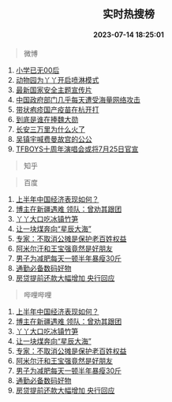 <div align="center"><h2>实时热搜榜</h2><h4>2023-07-14 18:25:01</h4></div>

> 微博  

1. [小学已无00后](https://s.weibo.com/weibo?q=%E5%B0%8F%E5%AD%A6%E5%B7%B2%E6%97%A000%E5%90%8E&t=31&band_rank=1&Refer=top)<br />
2. [动物园为丫丫开启喷淋模式](https://s.weibo.com/weibo?q=%23%E5%8A%A8%E7%89%A9%E5%9B%AD%E4%B8%BA%E4%B8%AB%E4%B8%AB%E5%BC%80%E5%90%AF%E5%96%B7%E6%B7%8B%E6%A8%A1%E5%BC%8F%23&t=31&band_rank=2&Refer=top)<br />
3. [最新国家安全主题宣传片](https://s.weibo.com/weibo?q=%23%E6%9C%80%E6%96%B0%E5%9B%BD%E5%AE%B6%E5%AE%89%E5%85%A8%E4%B8%BB%E9%A2%98%E5%AE%A3%E4%BC%A0%E7%89%87%23&t=31&band_rank=3&Refer=top)<br />
4. [中国政府部门几乎每天遭受海量网络攻击](https://s.weibo.com/weibo?q=%23%E4%B8%AD%E5%9B%BD%E6%94%BF%E5%BA%9C%E9%83%A8%E9%97%A8%E5%87%A0%E4%B9%8E%E6%AF%8F%E5%A4%A9%E9%81%AD%E5%8F%97%E6%B5%B7%E9%87%8F%E7%BD%91%E7%BB%9C%E6%94%BB%E5%87%BB%23&t=31&band_rank=4&Refer=top)<br />
5. [带状疱疹国产疫苗在杭开打](https://s.weibo.com/weibo?q=%23%E5%B8%A6%E7%8A%B6%E7%96%B1%E7%96%B9%E5%9B%BD%E4%BA%A7%E7%96%AB%E8%8B%97%E5%9C%A8%E6%9D%AD%E5%BC%80%E6%89%93%23&t=31&band_rank=5&Refer=top)<br />
6. [到底是谁在捧魏大勋](https://s.weibo.com/weibo?q=%23%E5%88%B0%E5%BA%95%E6%98%AF%E8%B0%81%E5%9C%A8%E6%8D%A7%E9%AD%8F%E5%A4%A7%E5%8B%8B%23&t=31&band_rank=6&Refer=top)<br />
7. [长安三万里为什么火了](https://s.weibo.com/weibo?q=%23%E9%95%BF%E5%AE%89%E4%B8%89%E4%B8%87%E9%87%8C%E4%B8%BA%E4%BB%80%E4%B9%88%E7%81%AB%E4%BA%86%23&t=31&band_rank=7&Refer=top)<br />
8. [吴镇宇喊费曼故宫的公公](https://s.weibo.com/weibo?q=%23%E5%90%B4%E9%95%87%E5%AE%87%E5%96%8A%E8%B4%B9%E6%9B%BC%E6%95%85%E5%AE%AB%E7%9A%84%E5%85%AC%E5%85%AC%23&t=31&band_rank=8&Refer=top)<br />
9. [TFBOYS十周年演唱会或将7月25日官宣](https://s.weibo.com/weibo?q=%23TFBOYS%E5%8D%81%E5%91%A8%E5%B9%B4%E6%BC%94%E5%94%B1%E4%BC%9A%E6%88%96%E5%B0%867%E6%9C%8825%E6%97%A5%E5%AE%98%E5%AE%A3%23&t=31&band_rank=9&Refer=top)<br />

> 知乎  


> 百度  

1. [上半年中国经济表现如何？](https://www.baidu.com/s?wd=%E4%B8%8A%E5%8D%8A%E5%B9%B4%E4%B8%AD%E5%9B%BD%E7%BB%8F%E6%B5%8E%E8%A1%A8%E7%8E%B0%E5%A6%82%E4%BD%95%EF%BC%9F&sa=fyb_news&rsv_dl=fyb_news)<br />
2. [博主在新疆遇难 领队：曾劝其跟团](https://www.baidu.com/s?wd=%E5%8D%9A%E4%B8%BB%E5%9C%A8%E6%96%B0%E7%96%86%E9%81%87%E9%9A%BE+%E9%A2%86%E9%98%9F%EF%BC%9A%E6%9B%BE%E5%8A%9D%E5%85%B6%E8%B7%9F%E5%9B%A2&sa=fyb_news&rsv_dl=fyb_news)<br />
3. [丫丫大口吃冰镇竹笋](https://www.baidu.com/s?wd=%E4%B8%AB%E4%B8%AB%E5%A4%A7%E5%8F%A3%E5%90%83%E5%86%B0%E9%95%87%E7%AB%B9%E7%AC%8B&sa=fyb_news&rsv_dl=fyb_news)<br />
4. [让一块煤奔向“星辰大海”](https://www.baidu.com/s?wd=%E8%AE%A9%E4%B8%80%E5%9D%97%E7%85%A4%E5%A5%94%E5%90%91%E2%80%9C%E6%98%9F%E8%BE%B0%E5%A4%A7%E6%B5%B7%E2%80%9D&sa=fyb_news&rsv_dl=fyb_news)<br />
5. [专家：不取消公摊是保护老百姓权益](https://www.baidu.com/s?wd=%E4%B8%93%E5%AE%B6%EF%BC%9A%E4%B8%8D%E5%8F%96%E6%B6%88%E5%85%AC%E6%91%8A%E6%98%AF%E4%BF%9D%E6%8A%A4%E8%80%81%E7%99%BE%E5%A7%93%E6%9D%83%E7%9B%8A&sa=fyb_news&rsv_dl=fyb_news)<br />
6. [阿米尔汗和王宝强竟然是好朋友](https://www.baidu.com/s?wd=%E9%98%BF%E7%B1%B3%E5%B0%94%E6%B1%97%E5%92%8C%E7%8E%8B%E5%AE%9D%E5%BC%BA%E7%AB%9F%E7%84%B6%E6%98%AF%E5%A5%BD%E6%9C%8B%E5%8F%8B&sa=fyb_news&rsv_dl=fyb_news)<br />
7. [男子为减肥每天一顿半年暴瘦30斤](https://www.baidu.com/s?wd=%E7%94%B7%E5%AD%90%E4%B8%BA%E5%87%8F%E8%82%A5%E6%AF%8F%E5%A4%A9%E4%B8%80%E9%A1%BF%E5%8D%8A%E5%B9%B4%E6%9A%B4%E7%98%A630%E6%96%A4&sa=fyb_news&rsv_dl=fyb_news)<br />
8. [通勤必备数码好物](https://www.baidu.com/s?wd=%E9%80%9A%E5%8B%A4%E5%BF%85%E5%A4%87%E6%95%B0%E7%A0%81%E5%A5%BD%E7%89%A9&sa=fyb_news&rsv_dl=fyb_news)<br />
9. [房贷提前还款大幅增加 央行回应](https://www.baidu.com/s?wd=%E6%88%BF%E8%B4%B7%E6%8F%90%E5%89%8D%E8%BF%98%E6%AC%BE%E5%A4%A7%E5%B9%85%E5%A2%9E%E5%8A%A0+%E5%A4%AE%E8%A1%8C%E5%9B%9E%E5%BA%94&sa=fyb_news&rsv_dl=fyb_news)<br />

> 哔哩哔哩  

1. [上半年中国经济表现如何？](https://www.baidu.com/s?wd=%E4%B8%8A%E5%8D%8A%E5%B9%B4%E4%B8%AD%E5%9B%BD%E7%BB%8F%E6%B5%8E%E8%A1%A8%E7%8E%B0%E5%A6%82%E4%BD%95%EF%BC%9F&sa=fyb_news&rsv_dl=fyb_news)<br />
2. [博主在新疆遇难 领队：曾劝其跟团](https://www.baidu.com/s?wd=%E5%8D%9A%E4%B8%BB%E5%9C%A8%E6%96%B0%E7%96%86%E9%81%87%E9%9A%BE+%E9%A2%86%E9%98%9F%EF%BC%9A%E6%9B%BE%E5%8A%9D%E5%85%B6%E8%B7%9F%E5%9B%A2&sa=fyb_news&rsv_dl=fyb_news)<br />
3. [丫丫大口吃冰镇竹笋](https://www.baidu.com/s?wd=%E4%B8%AB%E4%B8%AB%E5%A4%A7%E5%8F%A3%E5%90%83%E5%86%B0%E9%95%87%E7%AB%B9%E7%AC%8B&sa=fyb_news&rsv_dl=fyb_news)<br />
4. [让一块煤奔向“星辰大海”](https://www.baidu.com/s?wd=%E8%AE%A9%E4%B8%80%E5%9D%97%E7%85%A4%E5%A5%94%E5%90%91%E2%80%9C%E6%98%9F%E8%BE%B0%E5%A4%A7%E6%B5%B7%E2%80%9D&sa=fyb_news&rsv_dl=fyb_news)<br />
5. [专家：不取消公摊是保护老百姓权益](https://www.baidu.com/s?wd=%E4%B8%93%E5%AE%B6%EF%BC%9A%E4%B8%8D%E5%8F%96%E6%B6%88%E5%85%AC%E6%91%8A%E6%98%AF%E4%BF%9D%E6%8A%A4%E8%80%81%E7%99%BE%E5%A7%93%E6%9D%83%E7%9B%8A&sa=fyb_news&rsv_dl=fyb_news)<br />
6. [阿米尔汗和王宝强竟然是好朋友](https://www.baidu.com/s?wd=%E9%98%BF%E7%B1%B3%E5%B0%94%E6%B1%97%E5%92%8C%E7%8E%8B%E5%AE%9D%E5%BC%BA%E7%AB%9F%E7%84%B6%E6%98%AF%E5%A5%BD%E6%9C%8B%E5%8F%8B&sa=fyb_news&rsv_dl=fyb_news)<br />
7. [男子为减肥每天一顿半年暴瘦30斤](https://www.baidu.com/s?wd=%E7%94%B7%E5%AD%90%E4%B8%BA%E5%87%8F%E8%82%A5%E6%AF%8F%E5%A4%A9%E4%B8%80%E9%A1%BF%E5%8D%8A%E5%B9%B4%E6%9A%B4%E7%98%A630%E6%96%A4&sa=fyb_news&rsv_dl=fyb_news)<br />
8. [通勤必备数码好物](https://www.baidu.com/s?wd=%E9%80%9A%E5%8B%A4%E5%BF%85%E5%A4%87%E6%95%B0%E7%A0%81%E5%A5%BD%E7%89%A9&sa=fyb_news&rsv_dl=fyb_news)<br />
9. [房贷提前还款大幅增加 央行回应](https://www.baidu.com/s?wd=%E6%88%BF%E8%B4%B7%E6%8F%90%E5%89%8D%E8%BF%98%E6%AC%BE%E5%A4%A7%E5%B9%85%E5%A2%9E%E5%8A%A0+%E5%A4%AE%E8%A1%8C%E5%9B%9E%E5%BA%94&sa=fyb_news&rsv_dl=fyb_news)<br />
